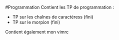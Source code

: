 #Programmation
Contient les TP de programmation :
  - TP sur les chaînes de caractèress (fini)
  - TP sur le morpion (fini)
 
Contient également mon vimrc
